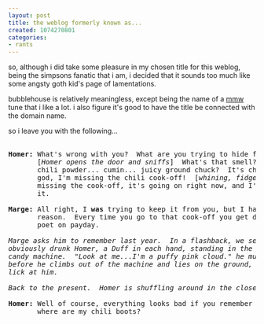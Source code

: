 ```yaml
---
layout: post
title: the weblog formerly known as...
created: 1074270801
categories:
- rants
---
```

<p>so, although i did take some pleasure in my chosen title for this weblog, being the simpsons fanatic that i am, i decided that it sounds too much like some angsty goth kid's page of lamentations.</p>

<p>bubblehouse is relatively meaningless, except being the name of a <a href="http://www.mmw.net">mmw</a> tune that i like a lot. i also figure it's good to have the title be connected with the domain name.</p>

<p>so i leave you with the following...<BR /><BR />

<pre>
<b>Homer:</b> What's wrong with you?  What are you trying to hide from me...
       [<i>Homer opens the door and sniffs</i>]  What's that smell?  Onions...
       chili powder... cumin... juicy ground chuck?  It's chili!  Oh, my
       god, I'm missing the chili cook-off!  [<i>whining, fidgeting</i>] I'm
       missing the cook-off, it's going on right now, and I'm missing 
       it.

<b>Marge:</b> All right, I <b>was</b> trying to keep it from you, but I had a good
       reason.  Every time you go to that cook-off you get drunk as a
       poet on payday.

<em>Marge asks him to remember last year.  In a flashback, we see an
obviously drunk Homer, a Duff in each hand, standing in the cotton-
candy machine.  "Look at me...I'm a puffy pink cloud." he mumbles,
before he climbs out of the machine and lies on the ground, where dogs
lick at him.
</em>
<em>Back to the present.  Homer is shuffling around in the closet.
</em>
<b>Homer:</b> Well of course, everything looks bad if you remember it.  Now
       where are my chili boots?
</pre>
</p>
